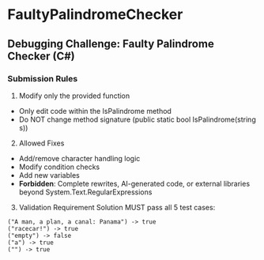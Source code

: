 # FaultyPalindromeChecker

## Debugging Challenge: Faulty Palindrome Checker (C#)
### Submission Rules
1. Modify only the provided function
 - Only edit code within the IsPalindrome method
 - Do NOT change method signature (public static bool IsPalindrome(string s))
2. Allowed Fixes
 - Add/remove character handling logic
 - Modify condition checks
 - Add new variables
 - **Forbidden**: Complete rewrites, AI-generated code, or external libraries beyond System.Text.RegularExpressions
3.  Validation Requirement
Solution MUST pass all 5 test cases:
```Text
("A man, a plan, a canal: Panama") -> true
("racecar!") -> true
("empty") -> false
("a") -> true
("") -> true
```
